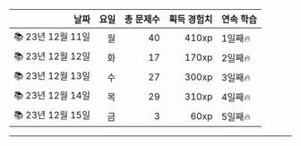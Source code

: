 |날짜|요일|총 문제수|획득 경험치|연속 학습|
|---:|---:|---:|---:|---|
📚 23년 12월 11일|월|40|410xp|1일째🔥|
📚 23년 12월 12일|화|17|170xp|2일째🔥|
📚 23년 12월 13일|수|27|300xp|3일째🔥|
📚 23년 12월 14일|목|29|310xp|4일째🔥|
📚 23년 12월 15일|금|3|60xp|5일째🔥|

---
